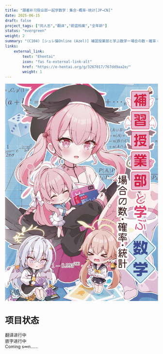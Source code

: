 ```yaml
---
title: "跟着补习授业部一起学数学：集合·概率·统计[JP→CN]"
date: 2025-06-15
draft: false
project_tags: ["同人志","翻译","蔚蓝档案","全年龄"]
status: "evergreen"
weight: 2
summary: "(C104) [シュレ猫Online (Azel)] 補習授業部と学ぶ数学ー場合の数・確率・統計 (ブルーアーカイブ)"
links:
    external_link:
        text: "Ehentai"
        icon: "fas fa-external-link-alt"
        href: "https://e-hentai.org/g/3267017/767dd9aa2e/"
        weight: 1
---
```


<img src="_1_of_26.webp" alt="指南" style="max-width:100%; height:auto;" />

# 项目状态
翻译进行中
</br>
嵌字进行中
</br>
Coming s∞n……